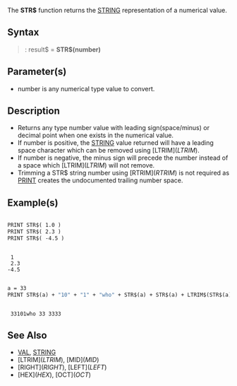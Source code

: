 The **STR$** function returns the [STRING](STRING) representation of a numerical value.

## Syntax

> : result$ = **STR$(**number**)**

## Parameter(s)

* number is any numerical type value to convert.

## Description

* Returns any type number value with leading sign(space/minus) or decimal point when one exists in the numerical value.
* If number is positive, the [STRING](STRING) value returned will have a leading space character which can be removed using [LTRIM$](LTRIM$).
* If number is negative, the minus sign will precede the number instead of a space which [LTRIM$](LTRIM$) will not remove.
* Trimming a STR$ string number using [RTRIM$](RTRIM$) is not required as [PRINT](PRINT) creates the undocumented trailing number space.

## Example(s)

```vb

PRINT STR$( 1.0 )
PRINT STR$( 2.3 )
PRINT STR$( -4.5 )

```

```text

 1
 2.3
-4.5

```

```vb

a = 33
PRINT STR$(a) + "10" + "1" + "who" + STR$(a) + STR$(a) + LTRIM$(STR$(a))

```

```text

 33101who 33 3333

```

## See Also

* [VAL](VAL), [STRING](STRING)
* [LTRIM$](LTRIM$), [MID$](MID$)
* [RIGHT$](RIGHT$), [LEFT$](LEFT$)
* [HEX$](HEX$), [OCT$](OCT$)
